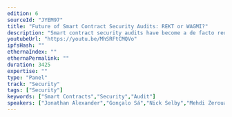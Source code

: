 ```yaml
---
edition: 6
sourceId: "JYEM97"
title: "Future of Smart Contract Security Audits: REKT or WAGMI?"
description: "Smart contract security audits have become a de facto requirement for Ethereum applications. However, there continue to be multi-million dollar hacks every week highlighting significant challenges with audits such as questionable quality, arguable effectiveness, unreasonable expectations, high cost, low availability and dearth of talent. This panel proposes to debate on these contentious aspects with some leaders in this space and peek into their crystal ball to see if we are REKT or WAGMI."
youtubeUrl: "https://youtu.be/MhSRFtCMQVo"
ipfsHash: ""
ethernaIndex: ""
ethernaPermalink: ""
duration: 3425
expertise: ""
type: "Panel"
track: "Security"
tags: ["Security"]
keywords: ["Smart Contracts","Security","Audit"]
speakers: ["Jonathan Alexander","Gonçalo Sá","Nick Selby","Mehdi Zerouali","Chandrakana Nandi","Maurelian"]
---
```

